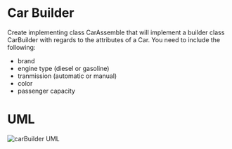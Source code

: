 # Car Builder

Create implementing class CarAssemble that will implement a builder class CarBuilder with regards to the attributes of a Car.
You need to include the following:
- brand
- engine type (diesel or gasoline)
- tranmission (automatic or manual)
-  color
-  passenger capacity

# UML
![carBuilder UML](https://github.com/TrebleClef20/CarBuilderSW/assets/65029347/a68213da-8e16-4bae-807f-d30f64b313bd)


